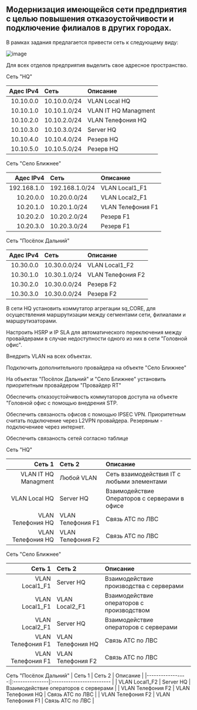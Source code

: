 ## Модернизация имеющейся сети предприятия с целью повышения отказоустойчивости и подключение филиалов в других городах.

В рамках задания предлагается привести сеть к следующему виду:

![image](https://github.com/user-attachments/assets/5d9d0ac5-6f6b-4531-be99-9e331e04d073)

Для всех отделов предприятия выделить свое адресное пространство.

Сеть "HQ"

| Адес IPv4     | Сеть    | Описание   |
|-----------------:|:---------------|:------------------------- |
| 10.10.0.0   | 10.10.0.0/24  | VLAN Local HQ |
| 10.10.1.0   | 10.10.1.0/24  | VLAN IT HQ Managment |
| 10.10.2.0    | 10.10.2.0/24  | VLAN Телефония HQ | 
| 10.10.3.0   | 10.10.3.0/24  | Server HQ |
| 10.10.4.0   | 10.10.4.0/24  | Резерв HQ |
| 10.10.5.0   | 10.10.5.0/24  | Резерв HQ |

Сеть "Село Ближнее"

| Адес IPv4     | Сеть    | Описание   |
|-----------------:|:---------------|:------------------------- |
| 192.168.1.0   | 192.168.1.0/24  | VLAN Local1_F1|
| 10.20.0.0   | 10.20.0.0/24  | VLAN Local2_F1|
| 10.20.1.0    | 10.20.1.0/24  | VLAN Телефония F1 | 
| 10.20.2.0    | 10.20.2.0/24  | Резерв F1 | 
| 10.20.3.0    | 10.20.3.0/24  | Резерв F1 | 

Сеть "Посёлок Дальний"

| Адес IPv4     | Сеть    | Описание   |
|-----------------:|:---------------|:------------------------- |
| 10.30.0.0   | 10.30.0.0/24  | VLAN Local1_F2 |
| 10.30.1.0    | 10.30.1.0/24  | VLAN Телефония F2 | 
| 10.30.2.0   | 10.30.0.0/24  | Резерв F2 |
| 10.30.3.0   | 10.30.0.0/24  | Резерв F2 |


В сети HQ установить коммутатор агрегации sq_CORE, для осуществления маршрутизации между сегментами сети, филиалами и маршрутизаторами.

Настроить HSRP и IP SLA для автоматического переключения между провайдерами в случае недоступности одного из них в сети "Головной офис".

Внедрить VLAN на всех объектах.

Подключить дополнительного провайдера на объекте "Село Ближнее"

На объектах "Посёлок Дальний" и "Село Ближнее" установить приоритетным провайдером "Провайдер RT"

Обеспечить отказоустойчивость коммутаторов доступа на объекте "Головной офис с помощью внедрения STP.

Обеспечить связаность офисов с помощью IPSEC VPN. Приоритетным считать подключение через L2VPN провайдера. Резервным - подключениее через интернет.

Обеспечить связаность сетей согласно таблице

Сеть "HQ"

| Сеть 1     | Сеть 2   | Описание   |
|-----------------:|:---------------|:------------------------- |
| VLAN IT HQ Managment   | Любой VLAN  | Сеть взаимодействия IT с любыми элементами |
| VLAN Local HQ   | Server HQ  | Взаимодействие Операторов с серверами в офисе |
| VLAN Телефония HQ    | VLAN Телефония F1  | Связь АТС по ЛВС | 
| VLAN Телефония HQ   | VLAN Телефония F2  | Связь АТС по ЛВС |


Сеть "Село Ближнее"

| Сеть 1     | Сеть 2   | Описание   |
|-----------------:|:---------------|:------------------------- |
| VLAN Local1_F1   | Server HQ  | Взаимодействие производства с серверами|
| VLAN Local1_F1    | VLAN Local2_F1  | Взаимодействие операторов с производством |
| VLAN Local2_F1   | Server HQ  | Взаимодействие операторов с серверами|
| VLAN Телефония F1   | VLAN Телефония HQ | Связь АТС по ЛВС | 
| VLAN Телефония F1   | VLAN Телефония F2 | Связь АТС по ЛВС |

Сеть "Посёлок Дальний"
| Сеть 1     | Сеть 2   | Описание   |
|-----------------:|:---------------|:------------------------- |
| VLAN Local1_F2   | Server HQ  | Взаимодействие операторов с серверами |
| VLAN Телефония F2   | VLAN Телефония HQ | Связь АТС по ЛВС | 
| VLAN Телефония F2   | VLAN Телефония F1 | Связь АТС по ЛВС |

